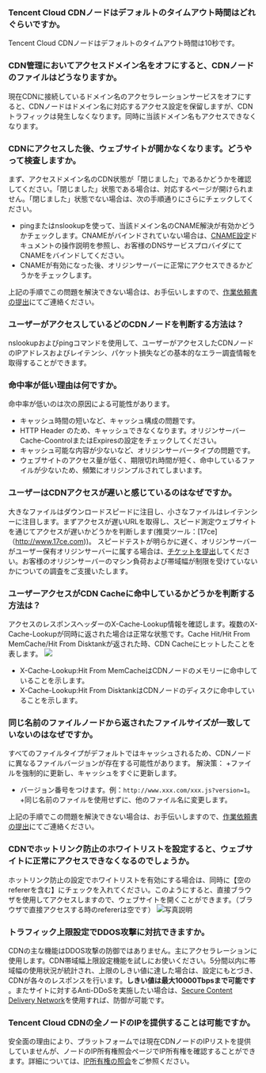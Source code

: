 
[](id:q1)
### Tencent Cloud CDNノードはデフォルトのタイムアウト時間はどれぐらいですか。
Tencent Cloud CDNノードはデフォルトのタイムアウト時間は10秒です。

[](id:q2)
### CDN管理においてアクセスドメイン名をオフにすると、CDNノードのファイルはどうなりますか。
現在CDNに接続しているドメイン名のアクセラレーションサービスをオフにすると、CDNノードはドメイン名に対応するアクセス設定を保留しますが、CDNトラフィックは発生しなくなります。同時に当該ドメイン名もアクセスできなくなります。

[](id:q3)
### CDNにアクセスした後、ウェブサイトが開かなくなります。どうやって検査しますか。
まず、アクセスドメイン名のCDN状態が「閉じました」であるかどうかを確認してください。「閉じました」状態である場合は、対応するページが開けられません。「閉じました」状態でない場合は、次の手順通りにさらにチェックしてください。
+ pingまたはnslookupを使って、当該ドメイン名のCNAME解決が有効かどうかチェックします。CNAMEがバインドされていない場合は、[CNAME設定](https://intl.cloud.tencent.com/document/product/228/3121)ドキュメントの操作説明を参照し、お客様のDNSサービスプロバイダにてCNAMEをバインドしてください。
+ CNAMEが有効になった後、オリジンサーバーに正常にアクセスできるかどうかをチェックします。

上記の手順でこの問題を解決できない場合は、お手伝いしますので、[作業依頼書の提出](https://console.cloud.tencent.com/workorder/category)にてご連絡ください。

[](id:q4)
### ユーザーがアクセスしているどのCDNノードを判断する方法は？
nslookupおよびpingコマンドを使用して、ユーザーがアクセスしたCDNノードのIPアドレスおよびレイテンシ、パケット損失などの基本的なエラー調査情報を取得することができます。

[](id:q5)
### 命中率が低い理由は何ですか。
命中率が低いのは次の原因による可能性があります。
+ キャッシュ時間の短いなど、キャッシュ構成の問題です。
+ HTTP Header のため、キャッシュできなくなります。オリジンサーバーCache-CoontrolまたはExpiresの設定をチェックしてください。
+ キャッシュ可能な内容が少ないなど、オリジンサーバータイプの問題です。
+ ウェブサイトのアクセス量が低く、期限切れ時間が短く、命中しているファイルが少ないため、頻繁にオリジンプルされてしまいます。

[](id:q6)
### ユーザーはCDNアクセスが遅いと感じているのはなぜですか。
大きなファイルはダウンロードスピードに注目し、小さなファイルはレイテンシーに注目します。まずアクセスが遅いURLを取得し、スピード測定ウェブサイトを通じてアクセスが遅いかどうかを判断します(推奨ツール：[17ce]（http://www.17ce.com))。
スピードテストが明らかに遅く、オリジンサーバーがユーザー保有オリジンサーバーに属する場合は、[チケットを提出](https://console.cloud.tencent.com/workorder/category)してください。お客様のオリジンサーバーのマシン負荷および帯域幅が制限を受けていないかについての調査をご支援いたします。

[](id:q7)
### ユーザーアクセスがCDN Cacheに命中しているかどうかを判断する方法は？
アクセスのレスポンスヘッダーのX-Cache-Lookup情報を確認します。複数のX-Cache-Lookupが同時に返された場合は正常な状態です。Cache Hit/Hit From MemCache/Hit From Disktankが返された時、CDN Cacheにヒットしたことを表します。
![](https://mc.qcloudimg.com/static/img/64ac912c895b36f0241a927df6da3543/image.png)
+ X-Cache-Lookup:Hit From MemCacheはCDNノードのメモリーに命中していることを示します。
+ X-Cache-Lookup:Hit From DisktankはCDNノードのディスクに命中していることを示します。

[](id:q8)
### 同じ名前のファイルノードから返されたファイルサイズが一致していないのはなぜですか。
すべてのファイルタイプがデフォルトではキャッシュされるため、CDNノードに異なるファイルバージョンが存在する可能性があります。 解決策：
+ファイルを強制的に更新し、キャッシュをすぐに更新します。
+ バージョン番号をつけます。例：`http://www.xxx.com/xxx.js?version=1`。
+同じ名前のファイルを使用せずに、他のファイル名に変更します。

上記の手順でこの問題を解決できない場合は、お手伝いしますので、[作業依頼書の提出](https://console.cloud.tencent.com/workorder/category)にてご連絡ください。

[](id:q9)
### CDNでホットリンク防止のホワイトリストを設定すると、ウェブサイトに正常にアクセスできなくなるのでしょうか。

ホットリンク防止の設定でホワイトリストを有効にする場合は、同時に【空のrefererを含む】にチェックを入れてください。このようにすると、直接ブラウザを使用してアクセスしますので、ウェブサイトを開くことができます。（ブラウザで直接アクセスする時のrefererは空です）
![写真説明](https://main.qcloudimg.com/raw/3ec77732d4f5266278af2e8f569b08a2.png)

[](id:q10)
### トラフィック上限設定でDDOS攻撃に対抗できますか。

CDNの主な機能はDDOS攻撃の防御ではありません。主にアクセラレーションに使用します。CDN帯域幅上限設定機能を試しにお使いください。5分間以内に帯域幅の使用状況が統計され、上限のしきい値に達した場合は、設定にもとづき、CDNが各々のレスポンスを行います。**しきい値は最大10000Tbpsまで可能です** 。またサイトに対するAnti-DDoSを実施したい場合は、[Secure Content Delivery Network](https://intl.cloud.tencent.com/products/scdn)を使用すれば、防御が可能です。

[](id:q11)
### Tencent Cloud CDNの全ノードのIPを提供することは可能ですか。 
安全面の理由により、プラットフォームでは現在CDNノードのIPリストを提供していませんが、ノードのIP所有権照会ページでIP所有権を確認することができます。詳細については、[IP所有権の照会](https://intl.cloud.tencent.com/document/product/228/10747)をご参照ください。
